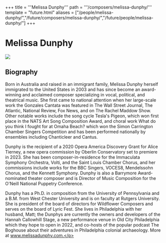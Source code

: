 +++
title = '''Melissa Dunphy'''
path = '''/composers/melissa-dunphy/'''
template = "future.html"
aliases = ["/people/melissa-dunphy/","/future/composers/melissa-dunphy/","/future/people/melissa-dunphy/"]
+++

<h1>Melissa Dunphy</h1>

<img class="speaker-photo" src="https://custom.cvent.com/C3A4539B19F74ABCB6FCE437F6BC0A74/files/event/910aaf2914d44586a56fbd0b3b2c31c0/55a862660b2041fabc15aad805c620c7.jpg">
<h2>Biography</h2>
<p>Born in Australia and raised in an immigrant family, Melissa Dunphy herself immigrated to the United States in 2003 and has since become an award-winning and acclaimed composer specializing in vocal, political, and theatrical music. She first came to national attention when her large-scale work the Gonzales Cantata was featured in The Wall Street Journal, The Atlantic, National Review, Fox News, and on The Rachel Maddow Show. Other notable works include the song cycle Tesla's Pigeon, which won first place in the NATS Art Song Composition Award, and choral work What do you think I fought for at Omaha Beach? which won the Simon Carrington Chamber Singers Competition and has been performed nationally by ensembles including Chanticleer and Cantus.
 
Dunphy is the recipient of a 2020 Opera America Discovery Grant for Alice Tierney, a new opera commission by Oberlin Conservatory set to premiere in 2023. She has been composer-in-residence for the Immaculata Symphony Orchestra, Volti, and the Saint Louis Chamber Chorus, and her commissions include works for the BBC Singers, VOCES8, Mendelssohn Chorus, and the Kennett Symphony. Dunphy is also a Barrymore Award-nominated theater composer and is Director of Music Composition for the O'Neill National Puppetry Conference. 

Dunphy has a Ph.D. in composition from the University of Pennsylvania and a B.M. from West Chester University and is on faculty at Rutgers University. She is president of the board of directors for Wildflower Composers and serves on the board of Lyric Fest. She lives in Philadelphia with her husband, Matt; the Dunphys are currently the owners and developers of the Hannah Callowhill Stage, a new performance venue in Old City Philadelphia which they hope to open in 2022, and co-hosts of the popular podcast The Boghouse about their adventures in Philadelphia colonial archaeology. More at www.melissadunphy.com.</p>

